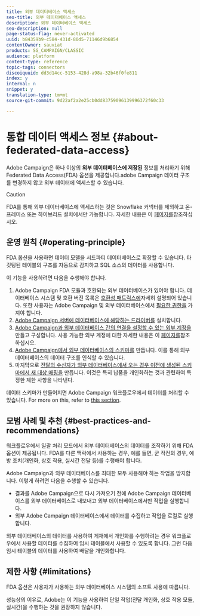 ```yaml
---
title: 외부 데이터베이스 액세스
seo-title: 외부 데이터베이스 액세스
description: 외부 데이터베이스 액세스
seo-description: null
page-status-flag: never-activated
uuid: b84359b9-c584-431d-80d5-71146d9b6854
contentOwner: sauviat
products: SG_CAMPAIGN/CLASSIC
audience: platform
content-type: reference
topic-tags: connectors
discoiquuid: dd3d14cc-5153-428d-a98a-32b46f0fe811
index: y
internal: n
snippet: y
translation-type: tm+mt
source-git-commit: 9d22af2a2e25cb0dd83759096139996372f60c33

---
```



# 통합 데이터 액세스 정보 {#about-federated-data-access}

Adobe Campaign은 하나 이상의 **외부 데이터베이스에 저장된** 정보를 처리하기 위해 Federated Data Access(FDA) 옵션을 제공합니다.adobe Campaign 데이터 구조를 변경하지 않고 외부 데이터에 액세스할 수 있습니다.

>[!CAUTION]
>
>FDA를 통해 외부 데이터베이스에 액세스하는 것은 Snowflake 커넥터를 제외하고 온-프레미스 또는 하이브리드 설치에서만 가능합니다. 자세한 내용은 이 [페이지를](https://helpx.adobe.com/campaign/kb/acc-on-prem-vs-hosted.html)참조하십시오.

## 운영 원칙 {#operating-principle}

FDA 옵션을 사용하면 데이터 모델을 서드파티 데이터베이스로 확장할 수 있습니다. 타깃팅된 테이블의 구조를 자동으로 감지하고 SQL 소스의 데이터를 사용합니다.

이 기능을 사용하려면 다음을 수행해야 합니다.

1. Adobe Campaign FDA 모듈과 호환되는 외부 데이터베이스가 있어야 합니다. 데이터베이스 시스템 및 호환 버전 목록은 [호환성 매트릭스에](https://helpx.adobe.com/campaign/kb/compatibility-matrix.html)자세히 설명되어 있습니다. 또한 사용자는 Adobe Campaign 및 외부 데이터베이스에서 [필요한 권한을](../../platform/using/remote-database-access-rights.md) 가져야 합니다.
1. [Adobe Campaign 서버에 데이터베이스에 해당하는 드라이버를](../../platform/using/specific-configuration-database.md) 설치합니다.
1. [Adobe Campaign과 외부 데이터베이스 간의 연결을 설정할 수 있는 외부 계정을](../../platform/using/connecting-to-database.md) 만들고 구성합니다. 사용 가능한 외부 계정에 대한 자세한 내용은 이 [페이지를](../../platform/using/external-accounts.md)참조하십시오.
1. [Adobe Campaign에서 외부 데이터베이스의 스키마를](../../platform/using/creating-data-schema.md) 만듭니다. 이를 통해 외부 데이터베이스의 데이터 구조를 인식할 수 있습니다.
1. 마지막으로 [전달의 수신자가 외부 데이터베이스에서 오는 경우 이전에 생성된 스키마에서 새 대상 매핑을](../../platform/using/defining-data-mapping.md) 만듭니다. 이것은 특히 납품을 개인화하는 것과 관련하여 특정한 제한 사항을 나타낸다.

데이터 스키마가 만들어지면 Adobe Campaign 워크플로우에서 데이터를 처리할 수 있습니다. For more on this, refer to [this section](../../workflow/using/accessing-an-external-database--fda-.md).

## 모범 사례 및 추천 {#best-practices-and-recommendations}

워크플로우에서 일괄 처리 모드에서 외부 데이터베이스의 데이터를 조작하기 위해 FDA 옵션이 제공됩니다. FDA를 다른 맥락에서 사용하는 경우, 예를 들면, 군 작전의 경우, 예방 조치(개인화, 상호 작용, 실시간 전달 등)를 수행해야 합니다.

Adobe Campaign과 외부 데이터베이스를 최대한 모두 사용해야 하는 작업을 방지합니다. 이렇게 하려면 다음을 수행할 수 있습니다.

* 결과를 Adobe Campaign으로 다시 가져오기 전에 Adobe Campaign 데이터베이스를 외부 데이터베이스로 내보내고 외부 데이터베이스에서만 작업을 실행합니다.
* 외부 Adobe Campaign 데이터베이스에서 데이터를 수집하고 작업을 로컬로 실행합니다.

외부 데이터베이스의 데이터를 사용하여 게재에서 개인화를 수행하려는 경우 워크플로우에서 사용할 데이터를 수집하여 임시 테이블에서 사용할 수 있도록 합니다. 그런 다음 임시 테이블의 데이터를 사용하여 배달을 개인화합니다.

## 제한 사항 {#limitations}

FDA 옵션은 사용자가 사용하는 외부 데이터베이스 시스템의 소프트 사용에 따릅니다.

성능상의 이유로, Adobe는 이 기능을 사용하여 단일 작업(전달 개인화, 상호 작용 모듈, 실시간)을 수행하는 것을 권장하지 않습니다.
